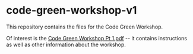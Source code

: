 # code-green-workshop-v1

This repository contains the files for the Code Green Workshop.

Of interest is the [Code Green Workshop Pt 1.pdf](./Code-Green-Workshop-Pt-1.pdf) -- it contains instructions as well as other information about the workshop.
